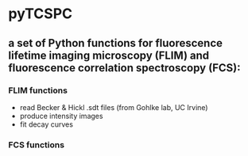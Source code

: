 # pyTCSPC

## a set of Python functions for fluorescence lifetime imaging microscopy (FLIM) and fluorescence correlation spectroscopy (FCS):

### FLIM functions
- read Becker &amp; Hickl .sdt files (from Gohlke lab, UC Irvine)
- produce intensity images
- fit decay curves

### FCS functions
